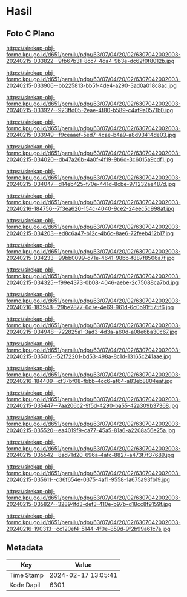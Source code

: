 # Hasil

## Foto C Plano

https://sirekap-obj-formc.kpu.go.id/d651/pemilu/pdpr/63/07/04/20/02/6307042002003-20240215-033822--9fb67b31-8cc7-4da4-9b3e-dc62f0f8012b.jpg

https://sirekap-obj-formc.kpu.go.id/d651/pemilu/pdpr/63/07/04/20/02/6307042002003-20240215-033906--bb225813-bb5f-4de4-a290-3ad0a018c8ac.jpg

https://sirekap-obj-formc.kpu.go.id/d651/pemilu/pdpr/63/07/04/20/02/6307042002003-20240215-033927--923ffd05-2eae-4f80-b589-c4af9a0571b0.jpg

https://sirekap-obj-formc.kpu.go.id/d651/pemilu/pdpr/63/07/04/20/02/6307042002003-20240215-033949--f9ceaaef-5ed7-4cae-b4a9-a8d93414de03.jpg

https://sirekap-obj-formc.kpu.go.id/d651/pemilu/pdpr/63/07/04/20/02/6307042002003-20240215-034020--db47a26b-4a0f-4f19-9b6d-3c6015a9cdf1.jpg

https://sirekap-obj-formc.kpu.go.id/d651/pemilu/pdpr/63/07/04/20/02/6307042002003-20240215-034047--d14eb425-f70e-441d-8cbe-971232ae487d.jpg

https://sirekap-obj-formc.kpu.go.id/d651/pemilu/pdpr/63/07/04/20/02/6307042002003-20240216-184756--7f3ea620-154c-4040-9ce2-24eec5c998af.jpg

https://sirekap-obj-formc.kpu.go.id/d651/pemilu/pdpr/63/07/04/20/02/6307042002003-20240215-034203--ed8c6a47-b12c-4b6c-8ae6-72feeb412b17.jpg

https://sirekap-obj-formc.kpu.go.id/d651/pemilu/pdpr/63/07/04/20/02/6307042002003-20240215-034233--99bb0099-d71e-4641-98bb-f887f8506a7f.jpg

https://sirekap-obj-formc.kpu.go.id/d651/pemilu/pdpr/63/07/04/20/02/6307042002003-20240215-034325--f99e4373-0b08-4046-aebe-2c75088ca7bd.jpg

https://sirekap-obj-formc.kpu.go.id/d651/pemilu/pdpr/63/07/04/20/02/6307042002003-20240216-183948--29be2877-6d7e-4e69-961d-6c0b91f575f6.jpg

https://sirekap-obj-formc.kpu.go.id/d651/pemilu/pdpr/63/07/04/20/02/6307042002003-20240215-034948--722825a1-3ad3-4d3a-a60d-a08e6ba30c67.jpg

https://sirekap-obj-formc.kpu.go.id/d651/pemilu/pdpr/63/07/04/20/02/6307042002003-20240215-035015--52f72201-bd53-498a-8c1d-13165c241aae.jpg

https://sirekap-obj-formc.kpu.go.id/d651/pemilu/pdpr/63/07/04/20/02/6307042002003-20240216-184409--cf37bf08-fbbb-4cc6-af64-a83eb8804eaf.jpg

https://sirekap-obj-formc.kpu.go.id/d651/pemilu/pdpr/63/07/04/20/02/6307042002003-20240215-035447--7aa206c2-9f5d-4290-ba55-42a309b37368.jpg

https://sirekap-obj-formc.kpu.go.id/d651/pemilu/pdpr/63/07/04/20/02/6307042002003-20240215-035520--ea4019f9-ca77-45a5-81a6-a2208a56e25a.jpg

https://sirekap-obj-formc.kpu.go.id/d651/pemilu/pdpr/63/07/04/20/02/6307042002003-20240215-035542--8ad71d20-696a-4afc-8827-a473f7f37689.jpg

https://sirekap-obj-formc.kpu.go.id/d651/pemilu/pdpr/63/07/04/20/02/6307042002003-20240215-035611--c36f654e-0375-4af1-9558-1a675a93fb19.jpg

https://sirekap-obj-formc.kpu.go.id/d651/pemilu/pdpr/63/07/04/20/02/6307042002003-20240215-035827--32894fd3-def3-410e-b97b-d18cc8f9159f.jpg

https://sirekap-obj-formc.kpu.go.id/d651/pemilu/pdpr/63/07/04/20/02/6307042002003-20240216-190313--cc120ef4-5144-4f0e-859d-9f2b99a61c7a.jpg


## Metadata

| Key        | Value               |
| ---------- | ------------------- |
| Time Stamp | 2024-02-17 13:05:41 |
| Kode Dapil | 6301                |



